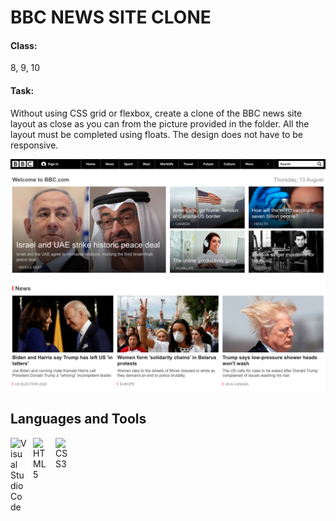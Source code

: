 # BBC NEWS SITE CLONE

#### Class: 
8, 9, 10

#### Task:
Without using CSS grid or flexbox, create a clone of the BBC news site layout as close as you can from the picture provided in the folder. All the layout must be completed using floats. The design does not have to be responsive.

<img src="./bbc-image.png" />

## Languages and Tools

<img align="left" alt="Visual Studio Code" width="26px" src="https://cdn.jsdelivr.net/gh/devicons/devicon/icons/vscode/vscode-original.svg" style="padding-right:10px;" />
<img align="left" alt="HTML5" width="26px" src="https://cdn.jsdelivr.net/gh/devicons/devicon/icons/html5/html5-original.svg" style="padding-right:10px;" />
<img align="left" alt="CSS3" width="26px" src="https://cdn.jsdelivr.net/gh/devicons/devicon/icons/css3/css3-original.svg" style="padding-right:10px;" />
